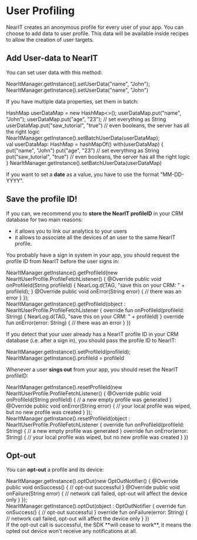 # User Profiling

NearIT creates an anonymous profile for every user of your app. You can choose to add data to user profile. This data will be available inside recipes to allow the creation of user targets.

## Add User-data to NearIT

You can set user data with this method:
<div class="code-java">
NearItManager.getInstance().setUserData("name", "John");
</div>
<div class="code-kotlin">
NearItManager.getInstance().setUserData("name", "John")
</div>

If you have multiple data properties, set them in batch:
<div class="code-java">
HashMap<String, String> userDataMap = new HashMap<>();
userDataMap.put("name", "John");
userDataMap.put("age", "23");           // set everything as String
userDataMap.put("saw_tutorial", "true") // even booleans, the server has all the right logic
NearItManager.getInstance().setBatchUserData(userDataMap);
</div>
<div class="code-kotlin">
val userDataMap: HashMap<String, String> = hashMapOf()
with(userDataMap) {
    put("name", "John")
    put("age", "23")            // set everything as String
    put("saw_tutorial", "true") // even booleans, the server has all the right logic
}
NearItManager.getInstance().setBatchUserData(userDataMap)
</div>

If you want to set a **date** as a value, you have to use the format "MM-DD-YYYY".

## Save the profile ID!

If you can, we recommend you to **store the NearIT profileID** in your CRM database for two main reasons:

- it allows you to link our analytics to your users
- it allows to associate all the devices of an user to the same NearIT profile.

You probably have a sign in system in your app, you should request the profile ID from NearIT before the user signs in:
<div class="code-java">
NearItManager.getInstance().getProfileId(new NearItUserProfile.ProfileFetchListener() {
    @Override
    public void onProfileId(String profileId) {
        NearLog.d(TAG, "save this on your CRM: " + profileId);
    }
    @Override
    public void onError(String error) {
        // there was an error
    }
});
</div>
<div class="code-kotlin">
NearItManager.getInstance().getProfileId(object : NearItUserProfile.ProfileFetchListener {
    override fun onProfileId(profileId: String) {
        NearLog.d(TAG, "save this on your CRM: " + profileId)
    }
    override fun onError(error: String) {
        // there was an error
    }
})
</div>

If you detect that your user already has a NearIT profile ID in your CRM database (i.e. after a sign in), you should pass the profile ID to NearIT:
<div class="code-java">
NearItManager.getInstance().setProfileId(profileId);
</div>
<div class="code-kotlin">
NearItManager.getInstance().profileId = profileId
</div>

Whenever a user **sings out** from your app, you should reset the NearIT profileID:
<div class="code-java">
NearItManager.getInstance().resetProfileId(new NearItUserProfile.ProfileFetchListener() {
    @Override
    public void onProfileId(String profileId) {
        // a new empty profile was generated
    }
    @Override
    public void onError(String error) {
        // your local profile was wiped, but no new profile was created
    }
});
</div>
<div class="code-kotlin">
NearItManager.getInstance().resetProfileId(object : NearItUserProfile.ProfileFetchListener {
    override fun onProfileId(profileId: String) {
        // a new empty profile was generated
    }
    override fun onError(error: String) {
        // your local profile was wiped, but no new profile was created
    }
})
</div>

## Opt-out

You can **opt-out** a profile and its device:
<div class="code-java">
NearItManager.getInstance().optOut(new OptOutNotifier() {
            @Override
            public void onSuccess() {
                //  opt-out successful
            }
            @Override
            public void onFailure(String error) {
                //  network call failed, opt-out will affect the device only
            }
        });
</div>
<div class="code-kotlin">
NearItManager.getInstance().optOut(object : OptOutNotifier {
            override fun onSuccess() {
                //  opt-out successful
            }
            override fun onFailure(error: String) {
                //  network call failed, opt-out will affect the device only
            }
        })
</div>
If the opt-out call is successful, the SDK **will cease to work**, it means the opted out device won't receive any notifications at all.
